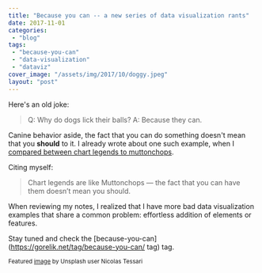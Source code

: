 ```yaml
---
title: "Because you can -- a new series of data visualization rants"
date: 2017-11-01
categories: 
 - "blog"
tags: 
 - "because-you-can"
 - "data-visualization"
 - "dataviz"
cover_image: "/assets/img/2017/10/doggy.jpeg"
layout: "post"
---
```


Here's an old joke:

> 
>   Q: Why do dogs lick their balls?
>   A: Because they can.


Canine behavior aside, the fact that you can do something doesn't mean that you **should** to it. I already wrote about one such example, when I [compared between chart legends to muttonchops](https://gorelik.net/2017/04/12/chart-legends-and-the-muttonchops/).

Citing myself:

> Chart legends are like Muttonchops — the fact that you can have them doesn’t mean you should.


<div id="jp-post-flair" class="sharedaddy sd-like-enabled sd-sharing-enabled">When reviewing my notes, I realized that I have more bad data visualization examples that share a common problem: effortless addition of elements or features.</div>

<div></div>

Stay tuned and check the [because-you-can](https://gorelik.net/tag/because-you-can/ tag) tag.

<small>Featured <a href="https://unsplash.com/photos/BHh-jKrTIoU" target="_blank" rel="noopener">image</a> by Unsplash user Nicolas Tessari</small>
